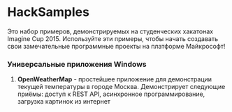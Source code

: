 # HackSamples
Это набор примеров, демонстрируемых на студенческих хакатонах Imagine Cup 2015. Используйте эти примеры, чтобы начать создавать свои замечательные программные проекты на платформе Майкрософт!

### Универсальные приложения Windows
1. **OpenWeatherMap** - простейшее приложение для демонстрации текущей температуры в городе Москва. Демонстрирует следующие приёмы: доступ к REST API, асинхронное программирование, загрузка картинок из интернет
